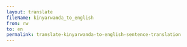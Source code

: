 ```yaml
--- 
layout: translate 
fileName: kinyarwanda_to_english
from: rw
to: en 
permalink: translate-kinyarwanda-to-english-sentence-translation
---
```

